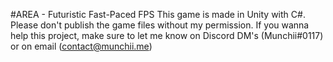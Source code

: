 #AREA - Futuristic Fast-Paced FPS
This game is made in Unity with C#. Please don't publish the game files without my permission. If you wanna help this project, make sure to let me know on Discord DM's (Munchii#0117) or on email (contact@munchii.me)
